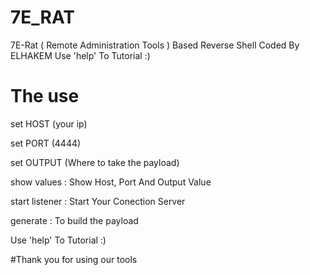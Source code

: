 # 7E_RAT

7E-Rat ( Remote Administration Tools ) Based Reverse Shell Coded By ELHAKEM Use 'help' To Tutorial :)

# The use

set HOST (your ip) 

set PORT (4444)

set OUTPUT (Where to take the payload)

show values    : Show Host, Port And Output Value

start listener    : Start Your Conection Server 

generate        : To build the payload 

Use 'help' To Tutorial :)

#Thank you for using our tools 
